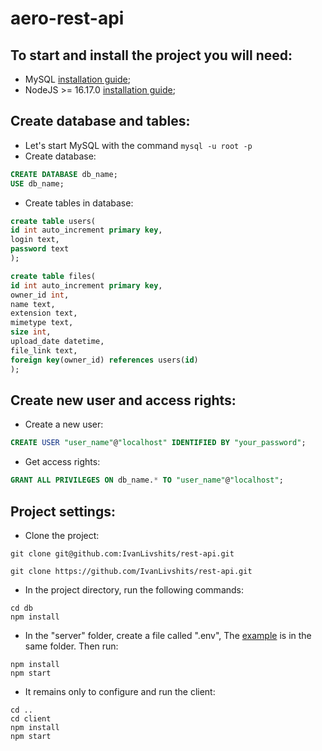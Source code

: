 # aero-rest-api
## To start and install the project you will need:
  * MySQL [installation guide](https://www.digitalocean.com/community/tutorials/how-to-install-mysql-on-ubuntu-20-04);
  * NodeJS >= 16.17.0 [installation guide](https://nodejs.org/en/);

## Create database and tables:
  * Let's start MySQL with the command ```mysql -u root -p```
  * Create database:
  ```sql
  CREATE DATABASE db_name; 
  USE db_name;
  ```
  * Create tables in database:
  ```sql
  create table users(
  id int auto_increment primary key,
  login text,
  password text
);

create table files(
  id int auto_increment primary key,
  owner_id int,
  name text,
  extension text,
  mimetype text,
  size int,
  upload_date datetime,
  file_link text,
  foreign key(owner_id) references users(id)
);
```

## Create new user and access rights:
  * Create a new user: 
  ``` sql
  CREATE USER "user_name"@"localhost" IDENTIFIED BY "your_password";
  ```
  * Get access rights: 
  ```sql
  GRANT ALL PRIVILEGES ON db_name.* TO "user_name"@"localhost";
  ```

## Project settings:
  * Clone the project:
  ```
  git clone git@github.com:IvanLivshits/rest-api.git
  ```
  ```
  git clone https://github.com/IvanLivshits/rest-api.git
  ```
  * In the project directory, run the following commands:
  ```
  cd db
  npm install
  ```
  * In the "server" folder, create a file called ".env", The [example](https://github.com/IvanLivshits/rest-api/blob/main/server/env_example.txt) is in the same folder. Then run:
  ```
  npm install
  npm start
  ```
  * It remains only to configure and run the client:
  ```
  cd .. 
  cd client
  npm install
  npm start
  ```
  
